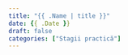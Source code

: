 ```yaml
---
title: "{{ .Name | title }}"
date: {{ .Date }}
draft: false
categories: ["Stagii practică"]
---
```

